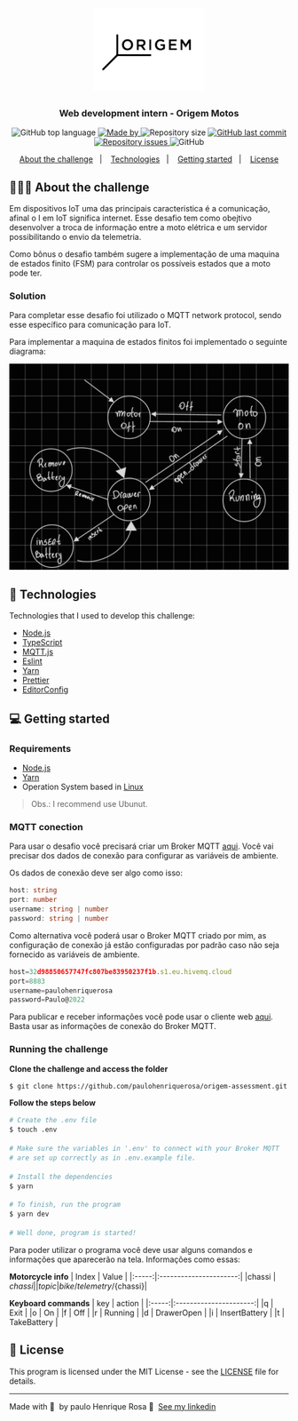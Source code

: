 <h1 align="center">
  <img alt="Logo" src="https://github.com/paulohenriquerosa/origem-assessment/blob/main/img/logo-origem.png" width="200px" /> 
</h1>

<h3 align="center">
  Web development intern - Origem Motos
</h3>


<p align="center">
  <img alt="GitHub top language" src="https://img.shields.io/github/languages/top/paulohenriquerosa/origem-assessment">

  <a href="https://www.linkedin.com/in/paulo-henrique-rosa/">
    <img alt="Made by" src="https://img.shields.io/badge/made%20by-Paulo Henrique%20Rosa-gree">
  </a>
  
  <img alt="Repository size" src="https://img.shields.io/github/repo-size/paulohenriquerosa/origem-assessment">
  
  <a href="https://github.com/paulohenriquerosa/origem-assessment/commits/master">
    <img alt="GitHub last commit" src="https://img.shields.io/github/last-commit/paulohenriquerosa/origem-assessment">
  </a>
  
  <a href="https://github.com/paulohenriquerosa/origem-assessment/issues">
    <img alt="Repository issues" src="https://img.shields.io/github/issues/paulohenriquerosa/origem-assessment">
  </a>
  
  <img alt="GitHub" src="https://img.shields.io/github/license/paulohenriquerosa/origem-assessment">
</p>

<p align="center">
  <a href="#-about-the-challenge">About the challenge</a>&nbsp;&nbsp;&nbsp;|&nbsp;&nbsp;&nbsp;
  <a href="#-technologies">Technologies</a>&nbsp;&nbsp;&nbsp;|&nbsp;&nbsp;&nbsp;
  <a href="#-getting-started">Getting started</a>&nbsp;&nbsp;&nbsp;|&nbsp;&nbsp;&nbsp;
  <a href="#-license">License</a>
</p>


## 👨🏻‍💻 About the challenge

Em dispositivos IoT uma das principais caracteristica é a comunicação, afinal o I em IoT significa internet. Esse desafio tem como obejtivo desenvolver a troca de informação entre a moto elétrica e um servidor possibilitando o envio da telemetria.


Como bônus o desafio também sugere a implementação de uma maquina de estados finito (FSM) para controlar os possíveis estados que a moto pode ter.

### Solution

Para completar esse desafio foi utilizado o MQTT network protocol, sendo esse específico para comunicação para IoT. 

Para implementar a maquina de estados finitos foi implementado o seguinte diagrama:

<img alt="FSM" src="https://github.com/paulohenriquerosa/origem-assessment/blob/main/img/FSM.jpg" width="600px" /> 


## 🚀 Technologies

Technologies that I used to develop this challenge:

- [Node.js](https://nodejs.org/en/)
- [TypeScript](https://www.typescriptlang.org/)
- [MQTT.js](https://github.com/mqttjs/MQTT.js)
- [Eslint](https://eslint.org/)
- [Yarn](https://classic.yarnpkg.com/)
- [Prettier](https://prettier.io/)
- [EditorConfig](https://editorconfig.org/)

## 💻 Getting started



### Requirements

- [Node.js](https://nodejs.org/en/)
- [Yarn](https://classic.yarnpkg.com/)
- Operation System based in [Linux](https://www.linux.org/)

> Obs.: I recommend use Ubunut.

### MQTT conection 

Para usar o desafio você precisará criar um Broker MQTT [aqui](https://www.hivemq.com/mqtt-cloud-broker/). Você vai precisar dos dados de conexão para configurar as variáveis de ambiente.

Os dados de conexão deve ser algo como isso:

```Typescript
host: string
port: number
username: string | number
password: string | number
```

Como alternativa você poderá usar o Broker MQTT criado por mim, as configuração de conexão já estão configuradas por padrão caso não seja fornecido as variáveis de ambiente.

```Typescript
host=32d98850657747fc807be83950237f1b.s1.eu.hivemq.cloud
port=8883
username=paulohenriquerosa
password=Paulo@2022
```

Para publicar e receber informações você pode usar o cliente web [aqui](https://websocketclient.hivemq.cloud/). Basta usar as informações de conexão do Broker MQTT.


### Running the challenge

**Clone the challenge and access the folder**

```bash
$ git clone https://github.com/paulohenriquerosa/origem-assessment.git && cd origem-assessment
```

**Follow the steps below**

```bash
# Create the .env file
$ touch .env

# Make sure the variables in '.env' to connect with your Broker MQTT
# are set up correctly as in .env.example file.

# Install the dependencies
$ yarn

# To finish, run the program
$ yarn dev

# Well done, program is started!
```

Para poder utilizar o programa você deve usar alguns comandos e informações que aparecerão na tela. Informações como essas: 


**Motorcycle info**
| Index |         Value          |
|:-----:|:----------------------:|
|chassi |       ${chassi}        |
|topic  |bike/telemetry/${chassi}|


**Keyboard commands**
| key   |         action         |
|:-----:|:----------------------:|
|q      |          Exit          |
|o      |          On            |
|f      |          Off           |
|r      |          Running       |
|d      |          DrawerOpen    |
|i      |          InsertBattery |
|t      |          TakeBattery   |


## 📝 License

This program is licensed under the MIT License - see the [LICENSE](LICENSE) file for details.

---

Made with 💜 &nbsp;by paulo Henrique Rosa 👋 &nbsp;[See my linkedin](https://www.linkedin.com/in/paulo-henrique-rosa/)
